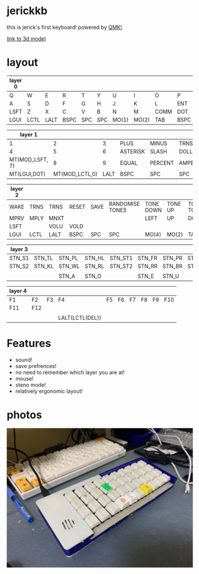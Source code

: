 # jerickkb
this is jerick's first keyboard!
powered by [QMK!](https://github.com/qmk/qmk_firmware)

[link to 3d model](https://cad.onshape.com/documents/3e659bc1ec258d39c41bef2a/w/ca20a009caa1a73094be2e16/e/844abdcb8c6c0b7e9a9535bb?renderMode=0&uiState=62a4b3cb4ab0eb4b7fb1a9aa)

# layout
|layer 0||||||||||
|---|---|---|---|---|---|---|---|---|---|
|Q| W| E| R| T| Y| U| I| O| P| 
|A| S| D| F| G| H| J| K| L| ENT| 
|LSFT| Z| X| C| V| B| N| M| COMM| DOT| 
|LGUI| LCTL| LALT| BSPC| SPC| SPC| MO(1)| MO(2)| TAB| BSPC|

|layer 1||||||||||
|---|---|---|---|---|---|---|---|---|---|
|1| 2| 3| PLUS| MINUS| TRNS| GRAVE| RBRC| LBRC| BSLASH| 
|4| 5| 6| ASTERISK|SLASH | DOLLAR| SCOLON| RPRN| LPRN| ENT| 
|MT(MOD_LSFT, 7)| 8| 9| EQUAL| PERCENT| AMPERSAND| QUOTE| RCBR| LCBR| ESC| 
|MT(LGUI,DOT)| MT(MOD_LCTL,0)| LALT| BSPC| SPC| SPC| MO(1)| MO(2)| TRNS| BSPC|

|layer 2||||||||||
|---|---|---|---|---|---|---|---|---|---|
|WAKE| TRNS|TRNS| RESET| SAVE|RANDOMISE TONES| TONE DOWN| TONE UP|TOGGLE TONE | DF(3)| 
|MPRV| MPLY| MNXT| | | | LEFT| UP| DOWN| RIGHT| 
|LSFT| | VOLU| VOLD| | | | | | | 
|LGUI| LCTL| LALT| BSPC| SPC| SPC| MO(4)| MO(2)| TAB| BSPC|

|layer 3||||||||||
|---|---|---|---|---|---|---|---|---|---|
|STN_S1|  STN_TL|  STN_PL|  STN_HL|  STN_ST1| STN_FR|  STN_PR|  STN_LR|  STN_TR|  STN_DR |
|STN_S2|  STN_KL|  STN_WL|  STN_RL|  STN_ST2| STN_RR|  STN_BR|  STN_GR|  STN_SR|  STN_ZR |
|| | | | | | | | | |
|| | STN_A|   STN_O|   | STN_E|   STN_U|   | | DF(0)|

|layer 4||||||||||
|---|---|---|---|---|---|---|---|---|---|
|F1|F2|F3|F4|F5|F6|F7|F8|F9|F10| 
|F11|F12||||||||| 
||||||||||| 
||||LALT(LCTL(DEL))|||||||
# Features
- sound!
- save prefrences!
- no need to remember which layer you are at!
- mouse!
- steno mode!
- relatively ergonomic layout!
# photos
![](182acef3-1ef7-42c3-bb94-ee652038348f.jpeg)
